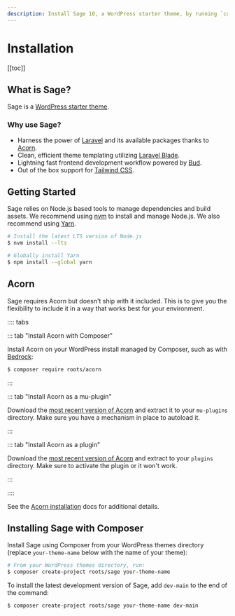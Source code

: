 ```yaml
---
description: Install Sage 10, a WordPress starter theme, by running `composer create-project roots/sage`.
---
```


# Installation

[[toc]]

## What is Sage?

Sage is a [WordPress starter theme](https://roots.io/sage/).

### Why use Sage?

- Harness the power of [Laravel](https://laravel.com) and its available packages thanks to [Acorn](https://github.com/roots/acorn).
- Clean, efficient theme templating utilizing [Laravel Blade](https://laravel.com/docs/master/blade).
- Lightning fast frontend development workflow powered by [Bud](https://bud.js.org/).
- Out of the box support for [Tailwind CSS](https://tailwindcss.com/).

## Getting Started

Sage relies on Node.js based tools to manage dependencies and build assets. We recommend using [nvm](https://github.com/creationix/nvm) to install and manage Node.js. We also recommend using [Yarn](https://yarnpkg.com/).

```bash
# Install the latest LTS version of Node.js
$ nvm install --lts

# Globally install Yarn
$ npm install --global yarn
```

## Acorn

Sage requires Acorn but doesn't ship with it included. This is to give you the flexibility to include it in a way that works best for your environment.

:::: tabs

::: tab "Install Acorn with Composer"

Install Acorn on your WordPress install managed by Composer, such as with [Bedrock](https://roots.io/bedrock/):

```sh
$ composer require roots/acorn
```

:::

::: tab "Install Acorn as a mu-plugin"

Download the [most recent version of Acorn](https://github.com/roots/acorn/releases/latest) and extract it to your `mu-plugins` directory. Make sure you have a mechanism in place to autoload it.

:::

::: tab "Install Acorn as a plugin"

Download the [most recent version of Acorn](https://github.com/roots/acorn/releases/latest) and extract to your `plugins` directory. Make sure to activate the plugin or it won't work.

:::

::::


See the [Acorn installation](../../acorn/2.x/installation.md) docs for additional details.

## Installing Sage with Composer

Install Sage using Composer from your WordPress themes directory (replace `your-theme-name` below with the name of your theme):

```sh
# From your WordPress themes directory, run:
$ composer create-project roots/sage your-theme-name
```

To install the latest development version of Sage, add `dev-main` to the end of the command:

```sh
$ composer create-project roots/sage your-theme-name dev-main
```
